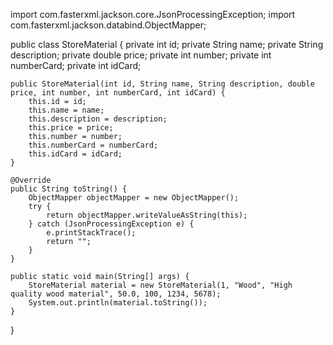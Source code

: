 import com.fasterxml.jackson.core.JsonProcessingException;
import com.fasterxml.jackson.databind.ObjectMapper;

public class StoreMaterial {
    private int id;
    private String name;
    private String description;
    private double price;
    private int number;
    private int numberCard;
    private int idCard;

    public StoreMaterial(int id, String name, String description, double price, int number, int numberCard, int idCard) {
        this.id = id;
        this.name = name;
        this.description = description;
        this.price = price;
        this.number = number;
        this.numberCard = numberCard;
        this.idCard = idCard;
    }

    @Override
    public String toString() {
        ObjectMapper objectMapper = new ObjectMapper();
        try {
            return objectMapper.writeValueAsString(this);
        } catch (JsonProcessingException e) {
            e.printStackTrace();
            return "";
        }
    }

    public static void main(String[] args) {
        StoreMaterial material = new StoreMaterial(1, "Wood", "High quality wood material", 50.0, 100, 1234, 5678);
        System.out.println(material.toString());
    }
}
